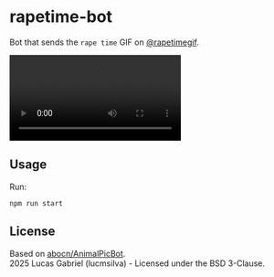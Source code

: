 # rapetime-bot

Bot that sends the ``rape time`` GIF on [@rapetimegif](https://t.me/rapetimegif).

![rape time gif](src/anim.mp4)

## Usage

Run:

```shell
npm run start
```

## License

Based on [abocn/AnimalPicBot](https://github.com/abocn/AnimalPicBot).\
2025 Lucas Gabriel (lucmsilva) - Licensed under the BSD 3-Clause.
